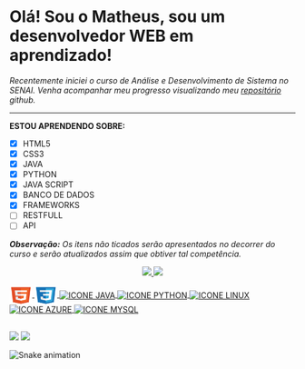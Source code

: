 # Olá! Sou o Matheus, sou um desenvolvedor WEB em aprendizado!

_Recentemente iniciei o curso de Análise e Desenvolvimento de Sistema no SENAI. Venha acompanhar meu progresso visualizando meu [repositório](https://github.com/Ma7hs?tab=repositories) github._

---

**ESTOU APRENDENDO SOBRE:**

- [x] HTML5
- [x] CSS3
- [x] JAVA 
- [x] PYTHON
- [x] JAVA SCRIPT
- [x] BANCO DE DADOS
- [x] FRAMEWORKS
- [ ] RESTFULL
- [ ] API

**_Observação:_** _Os itens não ticados serão apresentados no decorrer do curso e serão atualizados assim que obtiver tal competência._


<div align="center">
  <a href="https://github.com/Ma7hs">
  <img height="150em" src="https://github-readme-stats.vercel.app/api?username=ma7hs&show_icons=true&theme=radical"/>
  <img height="150em" src="https://github-readme-stats.vercel.app/api/top-langs/?username=MA7HS&layout=compact&langs_count=7&theme=radical"/>
</div>
<div style="display: inline_block"><br>
  <img align="center" alt="ICONE HTML" height="30" width="40" src="https://raw.githubusercontent.com/devicons/devicon/master/icons/html5/html5-original.svg">
  <img align="center" alt="ICONE CSS" height="30" width="40" src="https://raw.githubusercontent.com/devicons/devicon/master/icons/css3/css3-original.svg">
  <img align="center" alt="ICONE JAVA" height="30" width="30" src="https://cdn-icons-png.flaticon.com/512/3291/3291669.png">
  <img align="center" alt="ICONE PYTHON" height="30" width="30" src="https://img.icons8.com/color/48/null/python--v1.png">
  <img align="center" alt="ICONE LINUX" height="30" width="30" src="https://img.icons8.com/color/48/null/linux.png">
  <img align="center" alt="ICONE AZURE" height="30" width="30" src="https://img.icons8.com/color/48/null/azure.png">
  <img align="center" alt="ICONE MYSQL" height="40" width="50" src="https://img.icons8.com/color/48/null/mysql.png">

</div>
  
  ##
 
<div> 
  <a href = "mailto:matheus.siqueira@gmail.com"><img src="https://img.shields.io/badge/-Gmail-%23333?style=for-the-badge&logo=gmail&logoColor=white" target="_blank"></a>
  <a href="https://www.linkedin.com/in/matheus-s-90bb04202/" target="_blank"><img src="https://img.shields.io/badge/-LinkedIn-%230077B5?style=for-the-badge&logo=linkedin&logoColor=white" target="_blank"></a> 
 
   ![Snake animation](https://github.com/ma7hs/ma7hs/blob/output/github-contribution-grid-snake.svg)


</div>

